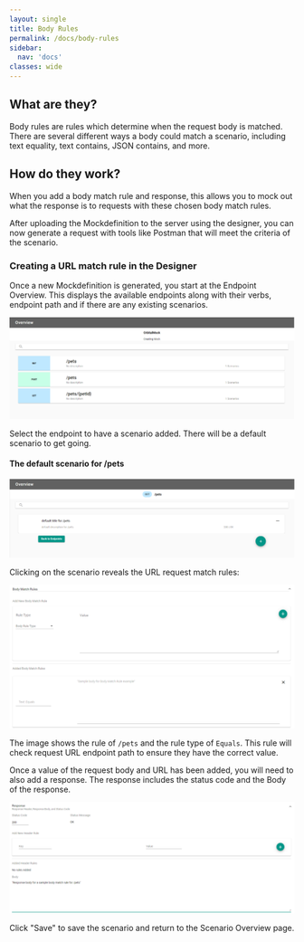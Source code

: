 ```yaml
---
layout: single
title: Body Rules
permalink: /docs/body-rules
sidebar:
  nav: 'docs'
classes: wide
---
```


## What are they?

Body rules are rules which determine when the request body is matched. There are several different ways a body
could match a scenario, including text equality, text contains, JSON contains, and more.

## How do they work?

When you add a body match rule and response, this allows you to mock out what the response is to requests with
these chosen body match rules.

After uploading the Mockdefinition to the server using the designer, you can now generate a request with
tools like Postman that will meet the criteria of the scenario.

### Creating a URL match rule in the Designer

Once a new Mockdefinition is generated, you start at the Endpoint Overview. This displays the available endpoints
along with their verbs, endpoint path and if there are any existing scenarios.

![Endpoint Overview](../../../assets/images/orbital-ui/endpoint-overview.png)

Select the endpoint to have a scenario added. There will be a default scenario to get going.

#### The default scenario for /pets

![Scenario Overview](../../../assets/images/orbital-ui/scenario-overview.png)

Clicking on the scenario reveals the URL request match rules:

![URL Request Match - Request](../../../assets/images/request-match-rules/adding-body-match-rule.png)

The image shows the rule of `/pets` and the rule type of `Equals`. This
rule will check request URL endpoint path to ensure they have the correct value.

Once a value of the request body and URL has been added, you will need to also add a response. The response
includes the status code and the Body of the response.

![URL Request Match - Response](../../../assets/images/request-match-rules/adding-body-match-rule-response.png)

Click "Save" to save the scenario and return to the Scenario Overview page.
